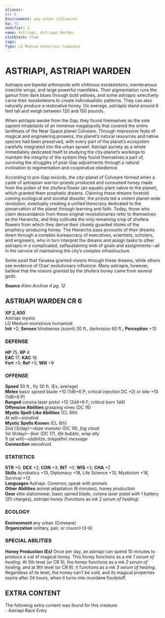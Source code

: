 ```yaml
---
aliases: 
cr: 6
Environment: any urban (Colveare)  
hp: 75
modifier: 2
name: Astriapi, Astriapi Warden
statblock: true
tags: 
Type: LG Medium monstrous humanoid  
---
```

# ASTRIAPI, ASTRIAPI WARDEN
Astriapis are bipedal arthropods with chitinous exoskeletons, membranous insectile wings, and large powerful mandibles. Their pigmentation runs the gamut from dark blues through bold yellows, and some astriapis selectively carve their exoskeletons to create individualistic patterns. They can also naturally produce a restorative honey. On average, astriapis stand around 6 feet tall and weigh between 120 and 150 pounds.

When astriapis awoke from the Gap, they found themselves as the sole sapient inhabitants of an immense megalopolis that covered the entire landmass of the Near Space planet Colveare. Through impressive feats of magical and engineering prowess, the planet’s natural resources and native species had been preserved, with every part of the planet’s ecosystem carefully integrated into the urban sprawl. Astriapi society as a whole immediately dedicated itself to studying the city-planet’s workings to maintain the integrity of the system they found themselves a part of, surviving the struggles of post-Gap adjustments through a natural inclination to regimentation and cooperative obedience.

According to pre-Gap records, the city-planet of Colveare formed when a caste of astriapian warrior-priests produced and consumed honey made from the pollen of the zhufera flower (an aquatic plant native to the planet), which granted them prophetic dreams. Claiming these dreams foretold coming ecological and societal disaster, the priests led a violent planet-wide revolution, eventually creating a unified theocracy dedicated to the preservation of the planet through learning and faith. Today, those who claim descendance from these original revolutionaries refer to themselves as the Hierarchs, and they cultivate the only remaining crop of zhufera flowers from which they derive their closely guarded stores of the prophecy-producing honey. The Hierarchs pass accounts of their dreams down through a complex bureaucracy of executives, scientists, scholars, and engineers, who in turn interpret the dreams and assign tasks to other astriapis in a complicated, selfsustaining web of goals and assignments—all in the service of maintaining the city’s complex infrastructure.

Some posit that Yaraesa granted visions through these dreams, while others see evidence of Oras’ evolutionary influence. Many astriapis, however, believe that the visions granted by the zhufera honey came from several gods.

**Source** _Alien Archive 4 pg. 12_

## ASTRIAPI WARDEN CR 6

**XP 2,400**  
Astriapi mystic  
LG Medium monstrous humanoid  
**Init** +2; **Senses** blindsense (scent) 30 ft., darkvision 60 ft.; **Perception** +13  

### DEFENSE

**HP** 75; **RP** 4  
**EAC** 17; **KAC** 18  
**Fort** +5; **Ref** +5; **Will** +9  

### OFFENSE

**Speed** 30 ft., fly 30 ft. (Ex, average)  
**Melee** basic spined blade +10 (1d6+6 P; critical injection DC +2) or bite +10 (1d6+6 P)  
**Ranged** corona laser pistol +12 (2d4+6 F; critical burn 1d4)  
**Offensive Abilities** grasping vines (DC 16)  
**Mystic Spell-Like Abilities** (CL 6th)  
At will—_mindlink_  
**Mystic Spells Known** (CL 6th)  
2nd (3/day)—_daze monster_ (DC 18), _fog cloud_  
1st (6/day)—_fear_ (DC 17), _life bubble_, _wisp ally_  
0 (at will)—_stabilize_, _telepathic message_  
**Connection** xenodruid

### STATISTICS

**STR** +0; **DEX** +2; **CON** +3; **INT** +0; **WIS** +5; **CHA** +2  
**Skills** Acrobatics +13, Diplomacy +18, Life Science +13, Mysticism +18, Survival +13  
**Languages** Astriapi. Common; speak with animals  
**Other Abilities** animal adaptation (6 minutes), honey production  
**Gear** elite stationwear, basic spined blade, corona laser pistol with 1 battery (20 charges), _astriapi honey_ (functions as _mk 2 serum of healing_)

### ECOLOGY

**Environment** any urban (Colveare)  
**Organization** solitary, pair, or council (3–6)

### SPECIAL ABILITIES

**Honey Production (Ex)** Once per day, an astriapi can spend 10 minutes to produce a vial of magical honey. This honey functions as a _mk 1 serum of healing_. At 5th level (or CR 5), the honey functions as a _mk 2 serum of healing_, and at 9th level (or CR 9), it functions as a _mk 3 serum of healing_. Regardless of its level, the honey can’t be sold, and its magical properties expire after 24 hours, when it turns into mundane foodstuff.

## EXTRA CONTENT

The following extra content was found for this creature:  
\- Astriapi Race Entry
